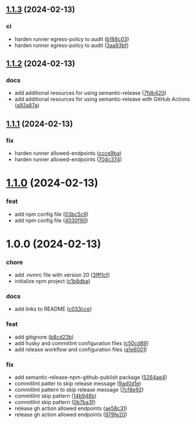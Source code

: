 ## [1.1.3](https://github.com/inigomarquinez/howto-semantic-release/compare/v1.1.2...v1.1.3) (2024-02-13)


### ci

* harden runner egress-policy to audit ([b188c03](https://github.com/inigomarquinez/howto-semantic-release/commit/b188c03400c11ed274a86e47971bdca84a45d59f))
* harden runner egress-policy to audit ([3aa93bf](https://github.com/inigomarquinez/howto-semantic-release/commit/3aa93bfe22c5162f952b6475c3bd0b2d28128678))

## [1.1.2](https://github.com/inigomarquinez/howto-semantic-release/compare/v1.1.1...v1.1.2) (2024-02-13)


### docs

* add additional resources for using semantic-release ([7fdb420](https://github.com/inigomarquinez/howto-semantic-release/commit/7fdb4201c623505051887f6b053425089503be54))
* add additional resources for using semantic-release with GitHub Actions ([a92a87a](https://github.com/inigomarquinez/howto-semantic-release/commit/a92a87a4a694db0f08f7ca25510720fc30093e6d))

## [1.1.1](https://github.com/inigomarquinez/howto-semantic-release/compare/v1.1.0...v1.1.1) (2024-02-13)


### fix

* harden runner allowed-endpoints ([ccce9ba](https://github.com/inigomarquinez/howto-semantic-release/commit/ccce9ba4326f5d28010da5b7a590ee10165d1983))
* harden runner allowed-endpoints ([704c374](https://github.com/inigomarquinez/howto-semantic-release/commit/704c374ade5a09e0ceda6b7342a5f615c488202d))

# [1.1.0](https://github.com/inigomarquinez/howto-semantic-release/compare/v1.0.0...v1.1.0) (2024-02-13)


### feat

* add npm config file ([03bc5c9](https://github.com/inigomarquinez/howto-semantic-release/commit/03bc5c9916e3d06c5fcd62d22bc11f66d88fba38))
* add npm config file ([4030f90](https://github.com/inigomarquinez/howto-semantic-release/commit/4030f906369b1ddbab8177df69e81b305505e2bc))

# 1.0.0 (2024-02-13)


### chore

* add .nvmrc file with version 20 ([3fff1cf](https://github.com/inigomarquinez/howto-semantic-release/commit/3fff1cfb8dc98c6d5331fb26cafadbbf1366846f))
* initialize npm project ([c1b8dba](https://github.com/inigomarquinez/howto-semantic-release/commit/c1b8dba6da6fb159570e7dd3f5190c10d8804525))


### docs

* add links to README ([c033cce](https://github.com/inigomarquinez/howto-semantic-release/commit/c033ccee54bc8e5116e6a1969aaeffab6a945451))


### feat

* add gitignore ([b8cd23b](https://github.com/inigomarquinez/howto-semantic-release/commit/b8cd23bacfe1f67f9e15c1c25bdf455bbb4eae15))
* add husky and commitlint configuration files ([c50cd89](https://github.com/inigomarquinez/howto-semantic-release/commit/c50cd89258463005f2bf285fbfd20ca390dc6fee))
* add release workflow and configuration files ([a1e6001](https://github.com/inigomarquinez/howto-semantic-release/commit/a1e6001daa8f3d0e5d1650c65d482935134e14bf))


### fix

* add semantic-release-npm-github-publish package ([5264ae4](https://github.com/inigomarquinez/howto-semantic-release/commit/5264ae4239706efaced44bfe2397774be8836da0))
* commitlint patter to skip release message ([9ad0d1e](https://github.com/inigomarquinez/howto-semantic-release/commit/9ad0d1efc05d72e113eb7c99769c4cb0afd56143))
* commitlint pattern to skip release message ([7cf8e92](https://github.com/inigomarquinez/howto-semantic-release/commit/7cf8e926a37d8418e1b7e75c6c79fd3cc448a1d0))
* commitlint skip pattern ([14b948b](https://github.com/inigomarquinez/howto-semantic-release/commit/14b948bef8f1e9b7d062e71cb717a2f1977944be))
* commitlint skip pattern ([0b7ba3f](https://github.com/inigomarquinez/howto-semantic-release/commit/0b7ba3f86626c09e2e2b12669b2aef3984104478))
* release gh action allowed endpoints ([ae58c31](https://github.com/inigomarquinez/howto-semantic-release/commit/ae58c310f23381e3e89215afa15b6648d17d0d6a))
* release gh action allowed endpoints ([979fe20](https://github.com/inigomarquinez/howto-semantic-release/commit/979fe20023c350ef73a987ddd17fb0268172da69))
